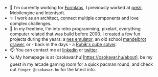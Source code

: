 - 🔭 I’m currently working for [Formlabs](https://formlabs.com), I previously worked at [prezi](https://prezi.com), Mobilengine and Intentsoft.
- ✨ I work as an architect, connect multiple components and love complex challenges.
- 🌱 In my freetime, I'm into retro programming, pixelart, everything computer related that was build before 2000. I created a few fun projects during the years: a [nes emulator](https://nes.csokavar.hu), an old school [mandelbrot drawer](https://mandelbrot.csokavar.hu), or - back in the days -  a [Rubik's cube solver](https://rubik.csokavar.hu).
- 📫 You can contact me at [linkedin](https://www.linkedin.com/in/ncsdavid/) or [twitter](https://twitter.com/encse) 
- 🪐 My homepage is at (csokavar.hu)[https://csokavar.hu/about], be my guest in my arcade gaming room for a quick pacman round, and check out `finger @csokavar.hu` for the latest info.
